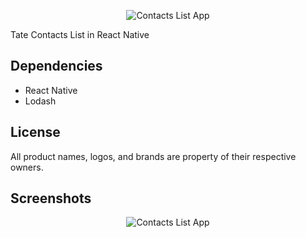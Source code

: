 
<p align="center"><img src="https://www.filippodicostanzo.com/resources/logo-contactslist.png" alt="Contacts List App"></p>

Tate Contacts List in React Native

## Dependencies
- React Native
- Lodash

## License
All product names, logos, and brands are property of their respective owners.

## Screenshots
<p align="center"><img src="https://www.filippodicostanzo.com/resources/screenshot-contactslist.jpg" alt="Contacts List App"></p>
